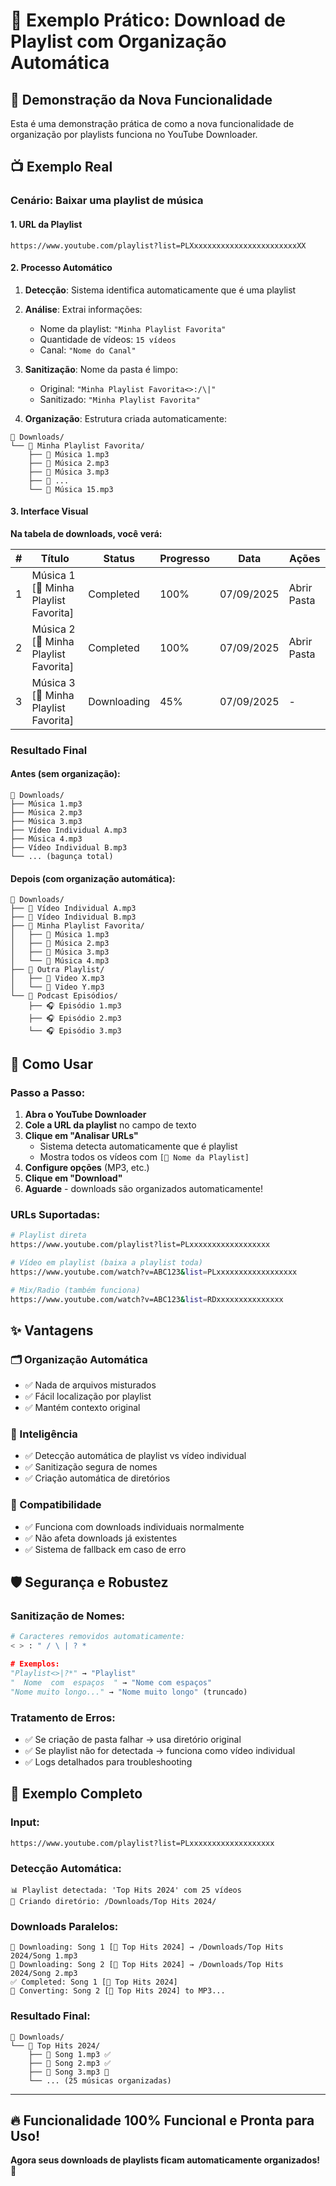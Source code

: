# 🎵 Exemplo Prático: Download de Playlist com Organização Automática

## 🎯 Demonstração da Nova Funcionalidade

Esta é uma demonstração prática de como a nova funcionalidade de organização por playlists funciona no YouTube Downloader.

## 📺 Exemplo Real

### **Cenário**: Baixar uma playlist de música

#### **1. URL da Playlist**
```
https://www.youtube.com/playlist?list=PLXxxxxxxxxxxxxxxxxxxxxxxxXX
```

#### **2. Processo Automático**

1. **Detecção**: Sistema identifica automaticamente que é uma playlist
2. **Análise**: Extrai informações:
   - Nome da playlist: `"Minha Playlist Favorita"`
   - Quantidade de vídeos: `15 vídeos`
   - Canal: `"Nome do Canal"`

3. **Sanitização**: Nome da pasta é limpo:
   - Original: `"Minha Playlist Favorita<>:/\|"`
   - Sanitizado: `"Minha Playlist Favorita"`

4. **Organização**: Estrutura criada automaticamente:

```
📁 Downloads/
└── 📁 Minha Playlist Favorita/
    ├── 🎵 Música 1.mp3
    ├── 🎵 Música 2.mp3
    ├── 🎵 Música 3.mp3
    ├── 🎵 ...
    └── 🎵 Música 15.mp3
```

#### **3. Interface Visual**

**Na tabela de downloads, você verá:**

| #  | Título | Status | Progresso | Data | Ações |
|----|--------|--------|-----------|------|-------|
| 1  | Música 1 [📁 Minha Playlist Favorita] | Completed | 100% | 07/09/2025 | Abrir Pasta |
| 2  | Música 2 [📁 Minha Playlist Favorita] | Completed | 100% | 07/09/2025 | Abrir Pasta |
| 3  | Música 3 [📁 Minha Playlist Favorita] | Downloading | 45% | 07/09/2025 | - |

### **Resultado Final**

#### **Antes (sem organização)**:
```
📁 Downloads/
├── Música 1.mp3
├── Música 2.mp3
├── Música 3.mp3
├── Vídeo Individual A.mp3
├── Música 4.mp3
├── Vídeo Individual B.mp3
└── ... (bagunça total)
```

#### **Depois (com organização automática)**:
```
📁 Downloads/
├── 🎵 Vídeo Individual A.mp3
├── 🎵 Vídeo Individual B.mp3
├── 📁 Minha Playlist Favorita/
│   ├── 🎵 Música 1.mp3
│   ├── 🎵 Música 2.mp3
│   ├── 🎵 Música 3.mp3
│   └── 🎵 Música 4.mp3
├── 📁 Outra Playlist/
│   ├── 🎵 Video X.mp3
│   └── 🎵 Video Y.mp3
└── 📁 Podcast Episódios/
    ├── 🎧 Episódio 1.mp3
    ├── 🎧 Episódio 2.mp3
    └── 🎧 Episódio 3.mp3
```

## 🚀 Como Usar

### **Passo a Passo**:

1. **Abra o YouTube Downloader**
2. **Cole a URL da playlist** no campo de texto
3. **Clique em "Analisar URLs"**
   - Sistema detecta automaticamente que é playlist
   - Mostra todos os vídeos com `[📁 Nome da Playlist]`
4. **Configure opções** (MP3, etc.)
5. **Clique em "Download"**
6. **Aguarde** - downloads são organizados automaticamente!

### **URLs Suportadas**:

```bash
# Playlist direta
https://www.youtube.com/playlist?list=PLxxxxxxxxxxxxxxxxxx

# Vídeo em playlist (baixa a playlist toda)
https://www.youtube.com/watch?v=ABC123&list=PLxxxxxxxxxxxxxxxxxx

# Mix/Radio (também funciona)
https://www.youtube.com/watch?v=ABC123&list=RDxxxxxxxxxxxxxxx
```

## ✨ Vantagens

### **🗂️ Organização Automática**
- ✅ Nada de arquivos misturados
- ✅ Fácil localização por playlist
- ✅ Mantém contexto original

### **🎯 Inteligência**
- ✅ Detecção automática de playlist vs vídeo individual
- ✅ Sanitização segura de nomes
- ✅ Criação automática de diretórios

### **🔄 Compatibilidade**
- ✅ Funciona com downloads individuais normalmente
- ✅ Não afeta downloads já existentes
- ✅ Sistema de fallback em caso de erro

## 🛡️ Segurança e Robustez

### **Sanitização de Nomes**:
```python
# Caracteres removidos automaticamente:
< > : " / \ | ? *

# Exemplos:
"Playlist<>|?*" → "Playlist"
"  Nome  com  espaços  " → "Nome com espaços"
"Nome muito longo..." → "Nome muito longo" (truncado)
```

### **Tratamento de Erros**:
- ✅ Se criação de pasta falhar → usa diretório original
- ✅ Se playlist não for detectada → funciona como vídeo individual
- ✅ Logs detalhados para troubleshooting

## 🎉 Exemplo Completo

### **Input**:
```
https://www.youtube.com/playlist?list=PLxxxxxxxxxxxxxxxxxxx
```

### **Detecção Automática**:
```
📊 Playlist detectada: 'Top Hits 2024' com 25 vídeos
📁 Criando diretório: /Downloads/Top Hits 2024/
```

### **Downloads Paralelos**:
```
🔄 Downloading: Song 1 [📁 Top Hits 2024] → /Downloads/Top Hits 2024/Song 1.mp3
🔄 Downloading: Song 2 [📁 Top Hits 2024] → /Downloads/Top Hits 2024/Song 2.mp3
✅ Completed: Song 1 [📁 Top Hits 2024]
🔄 Converting: Song 2 [📁 Top Hits 2024] to MP3...
```

### **Resultado Final**:
```
📁 Downloads/
└── 📁 Top Hits 2024/
    ├── 🎵 Song 1.mp3 ✅
    ├── 🎵 Song 2.mp3 ✅
    ├── 🎵 Song 3.mp3 🔄
    └── ... (25 músicas organizadas)
```

---

## 🔥 **Funcionalidade 100% Funcional e Pronta para Uso!**

**Agora seus downloads de playlists ficam automaticamente organizados! 🎉**
